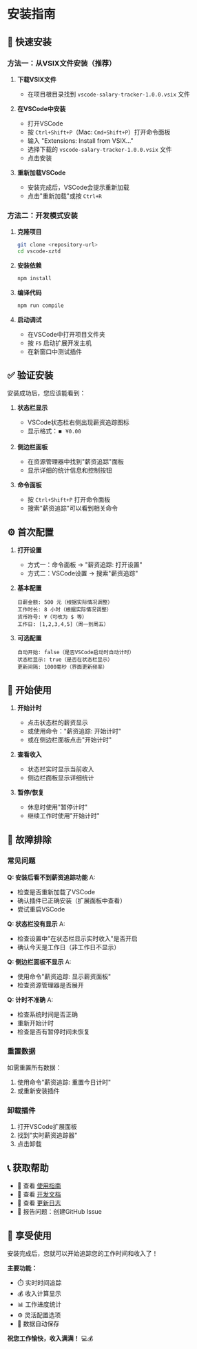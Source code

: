 # 安装指南

## 🚀 快速安装

### 方法一：从VSIX文件安装（推荐）

1. **下载VSIX文件**
   - 在项目根目录找到 `vscode-salary-tracker-1.0.0.vsix` 文件

2. **在VSCode中安装**
   - 打开VSCode
   - 按 `Ctrl+Shift+P`（Mac: `Cmd+Shift+P`）打开命令面板
   - 输入 "Extensions: Install from VSIX..."
   - 选择下载的 `vscode-salary-tracker-1.0.0.vsix` 文件
   - 点击安装

3. **重新加载VSCode**
   - 安装完成后，VSCode会提示重新加载
   - 点击"重新加载"或按 `Ctrl+R`

### 方法二：开发模式安装

1. **克隆项目**
   ```bash
   git clone <repository-url>
   cd vscode-xztd
   ```

2. **安装依赖**
   ```bash
   npm install
   ```

3. **编译代码**
   ```bash
   npm run compile
   ```

4. **启动调试**
   - 在VSCode中打开项目文件夹
   - 按 `F5` 启动扩展开发主机
   - 在新窗口中测试插件

## ✅ 验证安装

安装成功后，您应该能看到：

1. **状态栏显示**
   - VSCode状态栏右侧出现薪资追踪图标
   - 显示格式：`⏹️ ¥0.00`

2. **侧边栏面板**
   - 在资源管理器中找到"薪资追踪"面板
   - 显示详细的统计信息和控制按钮

3. **命令面板**
   - 按 `Ctrl+Shift+P` 打开命令面板
   - 搜索"薪资追踪"可以看到相关命令

## ⚙️ 首次配置

1. **打开设置**
   - 方式一：命令面板 → "薪资追踪: 打开设置"
   - 方式二：VSCode设置 → 搜索"薪资追踪"

2. **基本配置**
   ```
   日薪金额: 500 元（根据实际情况调整）
   工作时长: 8 小时（根据实际情况调整）
   货币符号: ¥（可改为 $ 等）
   工作日: [1,2,3,4,5]（周一到周五）
   ```

3. **可选配置**
   ```
   自动开始: false（是否VSCode启动时自动计时）
   状态栏显示: true（是否在状态栏显示）
   更新间隔: 1000毫秒（界面更新频率）
   ```

## 🎯 开始使用

1. **开始计时**
   - 点击状态栏的薪资显示
   - 或使用命令："薪资追踪: 开始计时"
   - 或在侧边栏面板点击"开始计时"

2. **查看收入**
   - 状态栏实时显示当前收入
   - 侧边栏面板显示详细统计

3. **暂停/恢复**
   - 休息时使用"暂停计时"
   - 继续工作时使用"开始计时"

## 🔧 故障排除

### 常见问题

**Q: 安装后看不到薪资追踪功能**
A: 
- 检查是否重新加载了VSCode
- 确认插件已正确安装（扩展面板中查看）
- 尝试重启VSCode

**Q: 状态栏没有显示**
A:
- 检查设置中"在状态栏显示实时收入"是否开启
- 确认今天是工作日（非工作日不显示）

**Q: 侧边栏面板不显示**
A:
- 使用命令"薪资追踪: 显示薪资面板"
- 检查资源管理器是否展开

**Q: 计时不准确**
A:
- 检查系统时间是否正确
- 重新开始计时
- 检查是否有暂停时间未恢复

### 重置数据

如需重置所有数据：
1. 使用命令"薪资追踪: 重置今日计时"
2. 或重新安装插件

### 卸载插件

1. 打开VSCode扩展面板
2. 找到"实时薪资追踪器"
3. 点击卸载

## 📞 获取帮助

- 📖 查看 [使用指南](USAGE.md)
- 🔧 查看 [开发文档](DEVELOPMENT.md)
- 📝 查看 [更新日志](CHANGELOG.md)
- 🐛 报告问题：创建GitHub Issue

## 🎉 享受使用

安装完成后，您就可以开始追踪您的工作时间和收入了！

**主要功能：**
- ⏱️ 实时时间追踪
- 💰 收入计算显示
- 📊 工作进度统计
- ⚙️ 灵活配置选项
- 💾 数据自动保存

**祝您工作愉快，收入满满！** 💻💰
